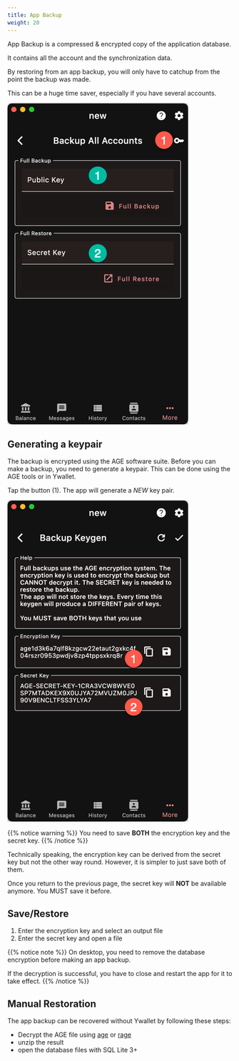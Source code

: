 ```yaml
---
title: App Backup
weight: 20
---
```


App Backup is a compressed & encrypted copy of 
the application database.

It contains all the account and the synchronization
data.

By restoring from an app backup, you will only
have to catchup from the point the backup was made.

This can be a huge time saver, especially if you have
several accounts.

![App Backup](2024-03-10_17-17-11.png)

## Generating a keypair

The backup is encrypted using the AGE software suite.
Before you can make a backup, you need to generate
a keypair. This can be done using the AGE tools
or in Ywallet.

Tap the button (1). The app will generate a *NEW*
key pair.

![Key Pair](2024-03-10_17-19-21.png)

{{% notice warning %}}
You need to save **BOTH** the encryption key
and the secret key.
{{% /notice %}}

Technically speaking, the encryption key can be derived from the 
secret key but not the other way round. However, it is simpler
to just save both of them.

Once you return to the previous page, the secret key
will **NOT** be available anymore. You MUST save it
before.

## Save/Restore

1. Enter the encryption key and select an output file
1. Enter the secret key and open a file

{{% notice note %}}
On desktop, you need to remove the database encryption before making
an app backup.

If the decryption is successful, you have to close
and restart the app for it to take effect.
{{% /notice %}}

## Manual Restoration

The app backup can be recovered without Ywallet by 
following these steps:
- Decrypt the AGE file using 
[age](https://github.com/FiloSottile/age)
or [rage](https://github.com/str4d/rage)
- unzip the result
- open the database files with SQL Lite 3+
